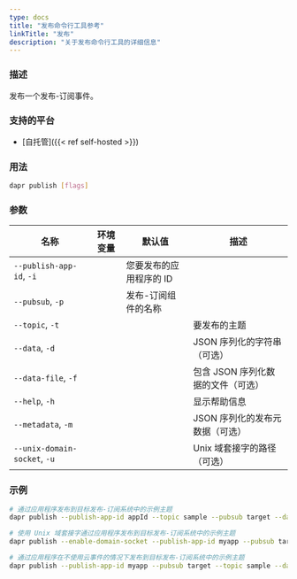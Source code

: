 ```yaml
---
type: docs
title: "发布命令行工具参考"
linkTitle: "发布"
description: "关于发布命令行工具的详细信息"
---
```


### 描述

发布一个发布-订阅事件。

### 支持的平台

- [自托管]({{< ref self-hosted >}})

### 用法

```bash
dapr publish [flags]
```

### 参数

| 名称                         | 环境变量 | 默认值                                                      | 描述                                           |
| ---------------------------- | -------- | ----------------------------------------------------------- | ---------------------------------------------- |
| `--publish-app-id`, `-i`     |          | 您要发布的应用程序的 ID                                     |
| `--pubsub`, `-p`             |          | 发布-订阅组件的名称                                         |
| `--topic`, `-t`              |          |                                                             | 要发布的主题                                   |
| `--data`, `-d`               |          |                                                             | JSON 序列化的字符串（可选）                    |
| `--data-file`, `-f`          |          |                                                             | 包含 JSON 序列化数据的文件（可选）             |
| `--help`, `-h`               |          |                                                             | 显示帮助信息                                   |
| `--metadata`, `-m`           |          |                                                             | JSON 序列化的发布元数据（可选）                |
| `--unix-domain-socket`, `-u` |          |                                                             | Unix 域套接字的路径（可选）                    |

### 示例

```bash
# 通过应用程序发布到目标发布-订阅系统中的示例主题
dapr publish --publish-app-id appId --topic sample --pubsub target --data '{"key":"value"}'

# 使用 Unix 域套接字通过应用程序发布到目标发布-订阅系统中的示例主题
dapr publish --enable-domain-socket --publish-app-id myapp --pubsub target --topic sample --data '{"key":"value"}'

# 通过应用程序在不使用云事件的情况下发布到目标发布-订阅系统中的示例主题
dapr publish --publish-app-id myapp --pubsub target --topic sample --data '{"key":"value"}' --metadata '{"rawPayload":"true"}'
```